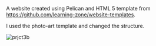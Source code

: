 A website created using Pelican and HTML 5 template from https://github.com/learning-zone/website-templates.

I used the photo-art template and changed the structure.

![prjct3b](https://user-images.githubusercontent.com/22608842/176961015-ea5646f8-4d5e-4033-b824-aeac6ad4eb92.jpg)
